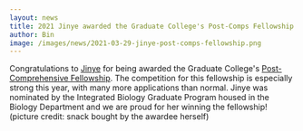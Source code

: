 ```yaml
---
layout: news
title: 2021 Jinye awarded the Graduate College's Post-Comps Fellowship!
author: Bin
image: /images/news/2021-03-29-jinye-post-comps-fellowship.png
---
```


Congratulations to [Jinye](https://www.binhe-lab.org/members/jinye-liang/) for being awarded the Graduate College's [Post-Comprehensive Fellowship](https://grad.uiowa.edu/funding/fellowships/post-comp). The competition for this fellowship is especially strong this year, with many more applications than normal. Jinye was nominated by the Integrated Biology Graduate Program housed in the Biology Department and we are proud for her winning the fellowship! (picture credit: snack bought by the awardee herself)
